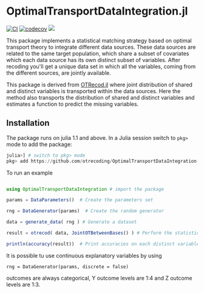 # OptimalTransportDataIntegration.jl

[![CI](https://github.com/otrecoding/OptimalTransportDataIntegration.jl/actions/workflows/ci.yml/badge.svg)](https://github.com/otrecoding/OptimalTransportDataIntegration.jl/actions/workflows/ci.yml)
[![codecov](https://codecov.io/gh/otrecoding/OptimalTransportDataIntegration.jl/branch/master/graph/badge.svg)](https://codecov.io/gh/otrecoding/OptimalTransportDataIntegration.jl)
[![](https://img.shields.io/badge/docs-dev-blue.svg)](https://otrecoding.github.io/OptimalTransportDataIntegration.jl/dev)

This package implements a statistical matching strategy based on
optimal transport theory to integrate different data sources.
These data sources are related to the same target population, which
share a subset of covariates which each data source has its own
distinct subset of variables. After recoding you'll get a unique
data set in which all the variables, coming from the different
sources, are jointly available. 

This package is derived from
[OTRecod.jl](https://github.com/otrecoding/OTRecod.jl) where joint
distribution of shared and distinct variables is transported within
the data sources. Here the method also transports the distribution
of shared and distinct variables and estimates a function to predict
the missing variables.

## Installation

The package runs on julia 1.1 and above.
In a Julia session switch to `pkg>` mode to add the package:

```julia
julia>] # switch to pkg> mode
pkg> add https://github.com/otrecoding/OptimalTransportDataIntegration.jl
```

To run an example 

```julia

using OptimalTransportDataIntegration # import the package

params = DataParameters()  # Create the parameters set

rng = DataGenerator(params)  # Create the random generator

data = generate_data( rng ) # Generate a dataset 

result = otrecod( data, JointOTBetweenBases() ) # Perform the statistical matching 

println(accuracy(result))  # Print accuracies on each distinct variables and the total accuracy.

```


It is possible tu use continuous explanatory variables by using

```
rng = DataGenerator(params, discrete = false)
```

outcomes are always categorical, Y outcome levels are 1:4 and Z outcome levels are 1:3.


